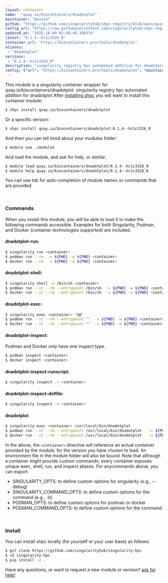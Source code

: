 ```yaml
---
layout: container
name:  "quay.io/biocontainers/dnadotplot"
maintainer: "@vsoch"
github: "https://github.com/singularityhub/shpc-registry/blob/main/quay.io/biocontainers/dnadotplot/container.yaml"
config_url: "https://raw.githubusercontent.com/singularityhub/shpc-registry/main/quay.io/biocontainers/dnadotplot/container.yaml"
updated_at: "2025-10-09 03:48:40.398374"
latest: "0.1.4--hc1c3326_0"
container_url: "https://biocontainers.pro/tools/dnadotplot"
aliases:
 - "dnadotplot"
versions:
 - "0.1.4--hc1c3326_0"
description: "singularity registry hpc automated addition for dnadotplot"
config: {"url": "https://biocontainers.pro/tools/dnadotplot", "maintainer": "@vsoch", "description": "singularity registry hpc automated addition for dnadotplot", "latest": {"0.1.4--hc1c3326_0": "sha256:ca1fb41b447d19c0b79843e1489891f651bebc6c5602b52d4d977121f2ef50cf"}, "tags": {"0.1.4--hc1c3326_0": "sha256:ca1fb41b447d19c0b79843e1489891f651bebc6c5602b52d4d977121f2ef50cf"}, "docker": "quay.io/biocontainers/dnadotplot", "aliases": {"dnadotplot": "/usr/local/bin/dnadotplot"}}
---
```


This module is a singularity container wrapper for quay.io/biocontainers/dnadotplot.
singularity registry hpc automated addition for dnadotplot
After [installing shpc](#install) you will want to install this container module:


```bash
$ shpc install quay.io/biocontainers/dnadotplot
```

Or a specific version:

```bash
$ shpc install quay.io/biocontainers/dnadotplot:0.1.4--hc1c3326_0
```

And then you can tell lmod about your modules folder:

```bash
$ module use ./modules
```

And load the module, and ask for help, or similar.

```bash
$ module load quay.io/biocontainers/dnadotplot/0.1.4--hc1c3326_0
$ module help quay.io/biocontainers/dnadotplot/0.1.4--hc1c3326_0
```

You can use tab for auto-completion of module names or commands that are provided.

<br>

### Commands

When you install this module, you will be able to load it to make the following commands accessible.
Examples for both Singularity, Podman, and Docker (container technologies supported) are included.

#### dnadotplot-run:

```bash
$ singularity run <container>
$ podman run --rm  -v ${PWD} -w ${PWD} <container>
$ docker run --rm  -v ${PWD} -w ${PWD} <container>
```

#### dnadotplot-shell:

```bash
$ singularity shell -s /bin/sh <container>
$ podman run --it --rm --entrypoint /bin/sh  -v ${PWD} -w ${PWD} <container>
$ docker run --it --rm --entrypoint /bin/sh  -v ${PWD} -w ${PWD} <container>
```

#### dnadotplot-exec:

```bash
$ singularity exec <container> "$@"
$ podman run --it --rm --entrypoint ""  -v ${PWD} -w ${PWD} <container> "$@"
$ docker run --it --rm --entrypoint ""  -v ${PWD} -w ${PWD} <container> "$@"
```

#### dnadotplot-inspect:

Podman and Docker only have one inspect type.

```bash
$ podman inspect <container>
$ docker inspect <container>
```

#### dnadotplot-inspect-runscript:

```bash
$ singularity inspect -r <container>
```

#### dnadotplot-inspect-deffile:

```bash
$ singularity inspect -d <container>
```


#### dnadotplot

```bash
$ singularity exec <container> /usr/local/bin/dnadotplot
$ podman run --it --rm --entrypoint /usr/local/bin/dnadotplot   -v ${PWD} -w ${PWD} <container> -c " $@"
$ docker run --it --rm --entrypoint /usr/local/bin/dnadotplot   -v ${PWD} -w ${PWD} <container> -c " $@"
```



In the above, the `<container>` directive will reference an actual container provided
by the module, for the version you have chosen to load. An environment file in the
module folder will also be bound. Note that although a container
might provide custom commands, every container exposes unique exec, shell, run, and
inspect aliases. For anycommands above, you can export:

 - SINGULARITY_OPTS: to define custom options for singularity (e.g., --debug)
 - SINGULARITY_COMMAND_OPTS: to define custom options for the command (e.g., -b)
 - PODMAN_OPTS: to define custom options for podman or docker
 - PODMAN_COMMAND_OPTS: to define custom options for the command

<br>

### Install

You can install shpc locally (for yourself or your user base) as follows:

```bash
$ git clone https://github.com/singularityhub/singularity-hpc
$ cd singularity-hpc
$ pip install -e .
```

Have any questions, or want to request a new module or version? [ask for help!](https://github.com/singularityhub/singularity-hpc/issues)